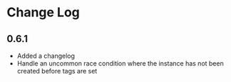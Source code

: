 # Change Log

## 0.6.1

* Added a changelog
* Handle an uncommon race condition where the instance has not been created before tags are set
